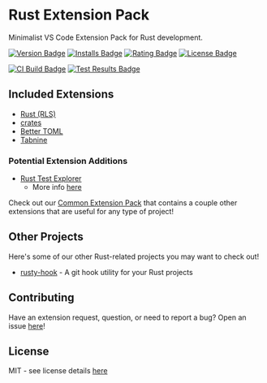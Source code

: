 # Rust Extension Pack

Minimalist VS Code Extension Pack for Rust development.

[![Version Badge][version-badge]][ext-url]
[![Installs Badge][installs-badge]][ext-url]
[![Rating Badge][rating-badge]][ext-url]
[![License Badge][license-badge]][license-url]

[![CI Build Badge][ci-badge]][ci-pipeline-url]
[![Test Results Badge][tests-badge]][ci-pipeline-url]

## Included Extensions

- [Rust (RLS)][rust-ext-url]
- [crates][crates-ext-url]
- [Better TOML][better-toml-ext-url]
- [Tabnine][tabnine-ext-url]

### Potential Extension Additions

- [Rust Test Explorer](https://marketplace.visualstudio.com/items?itemName=swellaby.vscode-rust-test-adapter)
  - More info [here](https://github.com/swellaby/vscode-rust-pack/issues/9)

Check out our [Common Extension Pack][common-ext-pack-url] that contains a couple other extensions that are useful for any type of project!

## Other Projects

Here's some of our other Rust-related projects you may want to check out!

- [rusty-hook][rusty-hook-crate-url] - A git hook utility for your Rust projects

## Contributing

Have an extension request, question, or need to report a bug? Open an issue [here][open-issue-url]!

## License

MIT - see license details [here][license-url]

[license-url]: https://github.com/swellaby/vscode-rust-pack/blob/master/LICENSE
[contributing-doc-url]: https://github.com/swellaby/vscode-rust-pack/blob/master/.github/CONTRIBUTING.md
[license-badge]: https://img.shields.io/github/license/swellaby/vscode-rust-pack.svg?style=flat-square&color=blue
[ci-badge]: https://img.shields.io/azure-devops/build/swellaby/opensource/46/master.svg?style=flat-square
[ci-pipeline-url]: https://dev.azure.com/swellaby/OpenSource/_build?definitionId=46
[tests-badge]: https://img.shields.io/azure-devops/tests/swellaby/opensource/46/master.svg?style=flat-square
[installs-badge]: https://img.shields.io/vscode-marketplace/i/swellaby.rust-pack.svg?style=flat-square
[version-badge]: https://img.shields.io/vscode-marketplace/v/swellaby.rust-pack.svg?style=flat-square&label=marketplace
[rating-badge]: https://img.shields.io/vscode-marketplace/r/swellaby.rust-pack.svg?style=flat-square
[ext-url]: https://marketplace.visualstudio.com/items?itemName=swellaby.rust-pack
[common-ext-pack-url]: https://marketplace.visualstudio.com/items?itemName=swellaby.common-pack
[open-issue-url]: https://github.com/swellaby/vscode-rust-pack/issues/new/choose
[rust-ext-url]: https://marketplace.visualstudio.com/items?itemName=rust-lang.rust
[crates-ext-url]: https://marketplace.visualstudio.com/items?itemName=serayuzgur.crates
[better-toml-ext-url]: https://marketplace.visualstudio.com/items?itemName=bungcip.better-toml
[rusty-hook-crate-url]: https://crates.io/crates/rusty-hook
[tabnine-ext-url]: https://marketplace.visualstudio.com/items?itemName=Tabnine.tabnine-vscode
